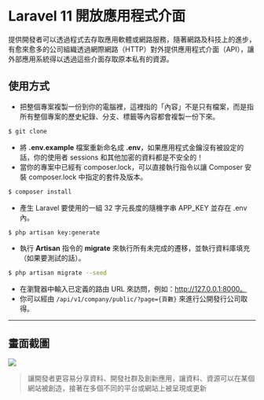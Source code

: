 # Laravel 11 開放應用程式介面

提供開發者可以透過程式去存取應用軟體或網路服務，隨著網路及科技上的進步，有愈來愈多的公司組織透過網際網路（HTTP）對外提供應用程式介面（API），讓外部應用系統得以透過這些介面存取原本私有的資源。

## 使用方式
- 把整個專案複製一份到你的電腦裡，這裡指的「內容」不是只有檔案，而是指所有整個專案的歷史紀錄、分支、標籤等內容都會複製一份下來。
```sh
$ git clone
```
- 將 __.env.example__ 檔案重新命名成 __.env__，如果應用程式金鑰沒有被設定的話，你的使用者 sessions 和其他加密的資料都是不安全的！
- 當你的專案中已經有 composer.lock，可以直接執行指令以讓 Composer 安裝 composer.lock 中指定的套件及版本。
```sh
$ composer install
```
- 產生 Laravel 要使用的一組 32 字元長度的隨機字串 APP_KEY 並存在 .env 內。
```sh
$ php artisan key:generate
```
- 執行 __Artisan__ 指令的 __migrate__ 來執行所有未完成的遷移，並執行資料庫填充（如果要測試的話）。
```sh
$ php artisan migrate --seed
```
- 在瀏覽器中輸入已定義的路由 URL 來訪問，例如：http://127.0.0.1:8000。
- 你可以經由 `/api/v1/company/public/?page={頁數}` 來進行公開發行公司取得。

----

## 畫面截圖
![](https://i.imgur.com/JkChCmp.png)
> 讓開發者更容易分享資料、開發社群及創新應用，讓資料、資源可以在某個網站被創造，接著在多個不同的平台或網站上被呈現或更新
